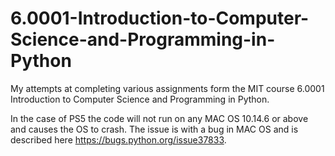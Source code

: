 # 6.0001-Introduction-to-Computer-Science-and-Programming-in-Python
My attempts at completing various assignments form the MIT course 6.0001 Introduction to Computer Science and Programming in Python. 

In the case of PS5 the code will not run on any MAC OS 10.14.6 or above and causes the OS to crash. 
The issue is with a bug in MAC OS and is described here https://bugs.python.org/issue37833. 
